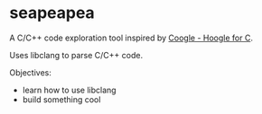# seapeapea

A C/C++ code exploration tool inspired by [Coogle - Hoogle for C](https://www.youtube.com/watch?v=wK1HjnwDQng).

Uses libclang to parse C/C++ code.

Objectives:
- learn how to use libclang
- build something cool